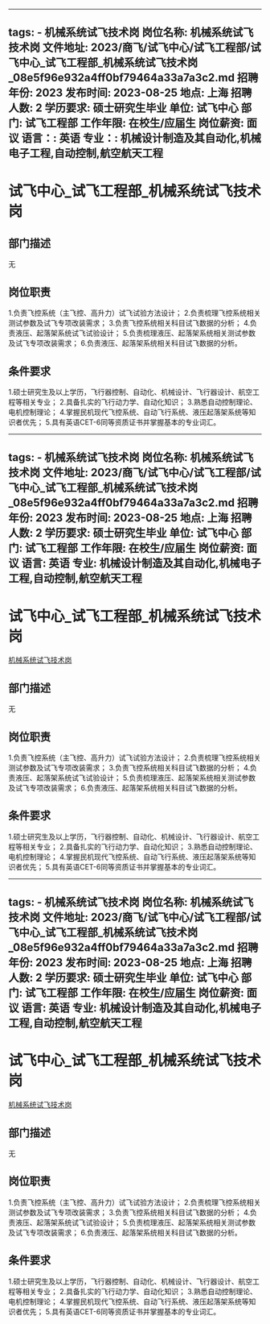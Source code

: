 
---
tags:
    - 机械系统试飞技术岗
岗位名称: 机械系统试飞技术岗
文件地址: 2023/商飞/试飞中心/试飞工程部/试飞中心_试飞工程部_机械系统试飞技术岗_08e5f96e932a4ff0bf79464a33a7a3c2.md
招聘年份: 2023
发布时间: 2023-08-25
地点: 上海
招聘人数: 2
学历要求: 硕士研究生毕业
单位: 试飞中心
部门: 试飞工程部
工作年限: 在校生/应届生
岗位薪资: 面议
语言：: 英语
专业：: 机械设计制造及其自动化,机械电子工程,自动控制,航空航天工程
---

# 试飞中心_试飞工程部_机械系统试飞技术岗

## 部门描述

无

## 岗位职责

1.负责飞控系统（主飞控、高升力）试飞试验方法设计；
 2.负责梳理飞控系统相关测试参数及试飞专项改装需求；
 3.负责飞控系统相关科目试飞数据的分析；
 4.负责液压、起落架系统试飞试验设计；
 5.负责梳理液压、起落架系统相关测试参数及试飞专项改装需求；
 6.负责液压、起落架系统相关科目试飞数据的分析。

 ## 条件要求

1.硕士研究生及以上学历，飞行器控制、自动化、机械设计、飞行器设计、航空工程等相关专业；
 2.具备扎实的飞行动力学、自动化知识；
 3.熟悉自动控制理论、电机控制理论；
 4.掌握民机现代飞控系统、自动飞行系统、液压起落架系统等知识者优先；
 5.具有英语CET-6同等资质证书并掌握基本的专业词汇。

---
tags:
    - 机械系统试飞技术岗
岗位名称: 机械系统试飞技术岗
文件地址: 2023/商飞/试飞中心/试飞工程部/试飞中心_试飞工程部_机械系统试飞技术岗_08e5f96e932a4ff0bf79464a33a7a3c2.md
招聘年份: 2023
发布时间: 2023-08-25
地点: 上海
招聘人数: 2
学历要求: 硕士研究生毕业
单位: 试飞中心
部门: 试飞工程部
工作年限: 在校生/应届生
岗位薪资: 面议
语言: 英语
专业: 机械设计制造及其自动化,机械电子工程,自动控制,航空航天工程
---

# 试飞中心_试飞工程部_机械系统试飞技术岗

[机械系统试飞技术岗](http://zhaopin.comac.cc/zp/ct/out/position/positionDetail?planid=08e5f96e932a4ff0bf79464a33a7a3c2)

## 部门描述

无

## 岗位职责

1.负责飞控系统（主飞控、高升力）试飞试验方法设计；
 2.负责梳理飞控系统相关测试参数及试飞专项改装需求；
 3.负责飞控系统相关科目试飞数据的分析；
 4.负责液压、起落架系统试飞试验设计；
 5.负责梳理液压、起落架系统相关测试参数及试飞专项改装需求；
 6.负责液压、起落架系统相关科目试飞数据的分析。

 ## 条件要求

1.硕士研究生及以上学历，飞行器控制、自动化、机械设计、飞行器设计、航空工程等相关专业；
 2.具备扎实的飞行动力学、自动化知识；
 3.熟悉自动控制理论、电机控制理论；
 4.掌握民机现代飞控系统、自动飞行系统、液压起落架系统等知识者优先；
 5.具有英语CET-6同等资质证书并掌握基本的专业词汇。

---
tags:
    - 机械系统试飞技术岗
岗位名称: 机械系统试飞技术岗
文件地址: 2023/商飞/试飞中心/试飞工程部/试飞中心_试飞工程部_机械系统试飞技术岗_08e5f96e932a4ff0bf79464a33a7a3c2.md
招聘年份: 2023
发布时间: 2023-08-25
地点: 上海
招聘人数: 2
学历要求: 硕士研究生毕业
单位: 试飞中心
部门: 试飞工程部
工作年限: 在校生/应届生
岗位薪资: 面议
语言: 英语
专业: 机械设计制造及其自动化,机械电子工程,自动控制,航空航天工程
---

# 试飞中心_试飞工程部_机械系统试飞技术岗

[机械系统试飞技术岗](http://zhaopin.comac.cc/zp/ct/out/position/positionDetail?planid=08e5f96e932a4ff0bf79464a33a7a3c2)


## 部门描述

无

## 岗位职责

1.负责飞控系统（主飞控、高升力）试飞试验方法设计；
 2.负责梳理飞控系统相关测试参数及试飞专项改装需求；
 3.负责飞控系统相关科目试飞数据的分析；
 4.负责液压、起落架系统试飞试验设计；
 5.负责梳理液压、起落架系统相关测试参数及试飞专项改装需求；
 6.负责液压、起落架系统相关科目试飞数据的分析。

 ## 条件要求

1.硕士研究生及以上学历，飞行器控制、自动化、机械设计、飞行器设计、航空工程等相关专业；
 2.具备扎实的飞行动力学、自动化知识；
 3.熟悉自动控制理论、电机控制理论；
 4.掌握民机现代飞控系统、自动飞行系统、液压起落架系统等知识者优先；
 5.具有英语CET-6同等资质证书并掌握基本的专业词汇。
